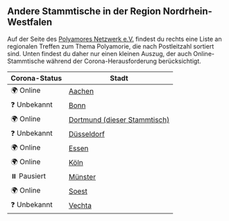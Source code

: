 ## Andere Stammtische in der Region Nordrhein-Westfalen
Auf der Seite des [Polyamores Netzwerk e.V.](https://www.polyamory.de/regionale-treffen-de) findest du rechts eine Liste an regionalen Treffen zum Thema Polyamorie, die nach Postleitzahl sortiert sind. Unten findest du daher nur einen kleinen Auszug, der auch Online-Stammtische während der Corona-Herausforderung berücksichtigt.

| Corona-Status | Stadt        |
| ------------- | -------------|
| 🌍 Online     | [Aachen](https://polyamorie-aachen.de/) |
| ❓ Unbekannt  | [Bonn](https://www.polyamory.de/polyamorie-stammtisch-bonn-bonner-polygespraechskreis) |
| 🌍 Online     | [Dortmund (dieser Stammtisch)](https://polyamorie-dortmund.de/) |
| ❓ Unbekannt  | [Düsseldorf](https://polytreff.wordpress.com/termine/) |
| 🌍 Online     | [Essen](https://www.facebook.com/groups/980135342024444/) |
| 🌍 Online     | [Köln](https://www.poly-koeln.de/termine/) |
| ⏸️ Pausiert   | [Münster](https://polyamorie-muenster.blogspot.com/)
| 🌍 Online     | [Soest](https://www.polyamory.de/papageienstammtisch-soest) |
| ❓ Unbekannt  | [Vechta](https://anders-lieben-vechta.de/) |
